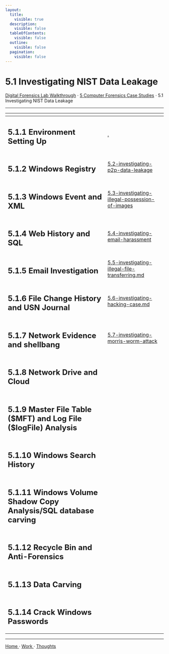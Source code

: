 ```yaml
---
layout:
  title:
    visible: true
  description:
    visible: false
  tableOfContents:
    visible: false
  outline:
    visible: false
  pagination:
    visible: false
---
```


# 5.1 Investigating NIST Data Leakage

[Digital Forensics Lab Walkthrough](../../) ⋅ [5 Computer Forensics Case Studies](../) ⋅ 5.1 Investigating NIST Data Leakage

***

<table data-view="cards"><thead><tr><th></th><th data-hidden data-card-target data-type="content-ref"></th></tr></thead><tbody><tr><td><h2>5.1.1 Environment Setting Up</h2></td><td><a href="./">.</a></td></tr><tr><td><h2>5.1.2 Windows Registry</h2></td><td><a href="../5.2-investigating-p2p-data-leakage/">5.2-investigating-p2p-data-leakage</a></td></tr><tr><td><h2>5.1.3 Windows Event and XML</h2></td><td><a href="../5.3-investigating-illegal-possession-of-images/">5.3-investigating-illegal-possession-of-images</a></td></tr><tr><td><h2>5.1.4 Web History and SQL</h2></td><td><a href="../5.4-investigating-email-harassment/">5.4-investigating-email-harassment</a></td></tr><tr><td><h2>5.1.5 Email Investigation</h2></td><td><a href="../5.5-investigating-illegal-file-transferring.md">5.5-investigating-illegal-file-transferring.md</a></td></tr><tr><td><h2>5.1.6 File Change History and USN Journal</h2></td><td><a href="../5.6-investigating-hacking-case.md">5.6-investigating-hacking-case.md</a></td></tr><tr><td><h2>5.1.7 Network Evidence and shellbang</h2></td><td><a href="../5.7-investigating-morris-worm-attack/">5.7-investigating-morris-worm-attack</a></td></tr><tr><td><h2>5.1.8 Network Drive and Cloud</h2></td><td></td></tr><tr><td><h2>5.1.9 Master File Table ($MFT) and Log File ($logFile) Analysis</h2></td><td></td></tr><tr><td><h2>5.1.10 Windows Search History</h2></td><td></td></tr><tr><td><h2>5.1.11 Windows Volume Shadow Copy Analysis/SQL database carving</h2></td><td></td></tr><tr><td><h2>5.1.12 Recycle Bin and Anti-Forensics</h2></td><td></td></tr><tr><td><h2>5.1.13 Data Carving</h2></td><td></td></tr><tr><td><h2>5.1.14 Crack Windows Passwords</h2></td><td></td></tr></tbody></table>

***

[Home ](https://app.gitbook.com/o/0kO27okC5uVB9ALX3rho/s/036xtfEIzcEdGegONXWM/)⋅ [Work ](https://app.gitbook.com/o/0kO27okC5uVB9ALX3rho/s/WaFS755Q4sf02CxLcghQ/)⋅ [Thoughts](https://app.gitbook.com/o/0kO27okC5uVB9ALX3rho/s/s4QQPMntQ25hmJToKSOu/)
